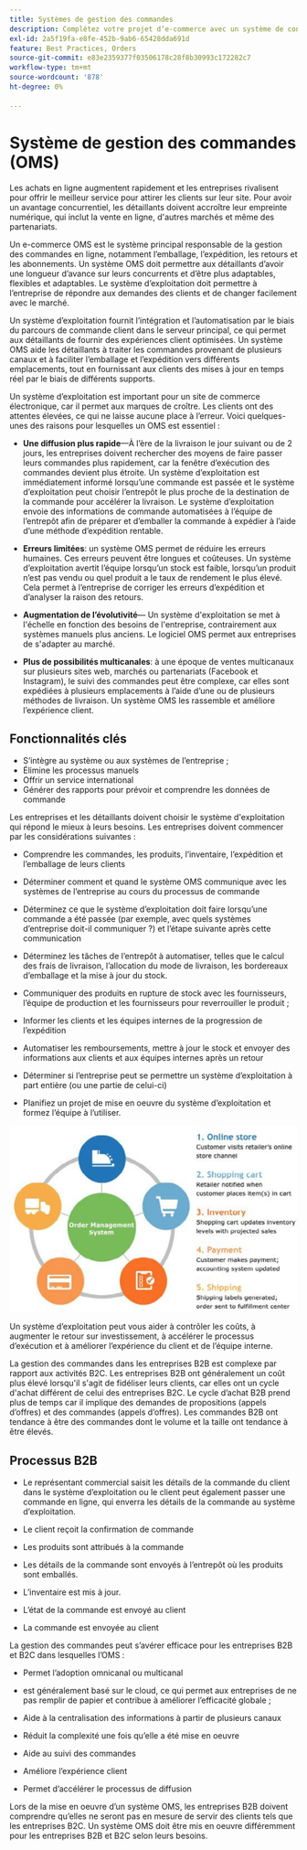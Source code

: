 ```yaml
---
title: Systèmes de gestion des commandes
description: Complétez votre projet d’e-commerce avec un système de conditionnement, d’expédition et de retour.
exl-id: 2a5f19fa-e8fe-452b-9ab6-65428dda691d
feature: Best Practices, Orders
source-git-commit: e83e2359377f03506178c28f8b30993c172282c7
workflow-type: tm+mt
source-wordcount: '878'
ht-degree: 0%

---
```


# Système de gestion des commandes (OMS)

Les achats en ligne augmentent rapidement et les entreprises rivalisent pour offrir le meilleur service pour attirer les clients sur leur site. Pour avoir un avantage concurrentiel, les détaillants doivent accroître leur empreinte numérique, qui inclut la vente en ligne, d&#39;autres marchés et même des partenariats.

Un e-commerce OMS est le système principal responsable de la gestion des commandes en ligne, notamment l’emballage, l’expédition, les retours et les abonnements. Un système OMS doit permettre aux détaillants d’avoir une longueur d’avance sur leurs concurrents et d’être plus adaptables, flexibles et adaptables. Le système d’exploitation doit permettre à l’entreprise de répondre aux demandes des clients et de changer facilement avec le marché.

Un système d’exploitation fournit l’intégration et l’automatisation par le biais du parcours de commande client dans le serveur principal, ce qui permet aux détaillants de fournir des expériences client optimisées. Un système OMS aide les détaillants à traiter les commandes provenant de plusieurs canaux et à faciliter l’emballage et l’expédition vers différents emplacements, tout en fournissant aux clients des mises à jour en temps réel par le biais de différents supports.

Un système d’exploitation est important pour un site de commerce électronique, car il permet aux marques de croître. Les clients ont des attentes élevées, ce qui ne laisse aucune place à l’erreur. Voici quelques-unes des raisons pour lesquelles un OMS est essentiel :

- **Une diffusion plus rapide**—À l’ère de la livraison le jour suivant ou de 2 jours, les entreprises doivent rechercher des moyens de faire passer leurs commandes plus rapidement, car la fenêtre d’exécution des commandes devient plus étroite. Un système d’exploitation est immédiatement informé lorsqu’une commande est passée et le système d’exploitation peut choisir l’entrepôt le plus proche de la destination de la commande pour accélérer la livraison. Le système d’exploitation envoie des informations de commande automatisées à l’équipe de l’entrepôt afin de préparer et d’emballer la commande à expédier à l’aide d’une méthode d’expédition rentable.

- **Erreurs limitées**: un système OMS permet de réduire les erreurs humaines. Ces erreurs peuvent être longues et coûteuses. Un système d’exploitation avertit l’équipe lorsqu’un stock est faible, lorsqu’un produit n’est pas vendu ou quel produit a le taux de rendement le plus élevé. Cela permet à l’entreprise de corriger les erreurs d’expédition et d’analyser la raison des retours.

- **Augmentation de l’évolutivité**— Un système d&#39;exploitation se met à l&#39;échelle en fonction des besoins de l&#39;entreprise, contrairement aux systèmes manuels plus anciens. Le logiciel OMS permet aux entreprises de s&#39;adapter au marché.

- **Plus de possibilités multicanales**: à une époque de ventes multicanaux sur plusieurs sites web, marchés ou partenariats (Facebook et Instagram), le suivi des commandes peut être complexe, car elles sont expédiées à plusieurs emplacements à l’aide d’une ou de plusieurs méthodes de livraison. Un système OMS les rassemble et améliore l’expérience client.

## Fonctionnalités clés

- S’intègre au système ou aux systèmes de l’entreprise ;
- Élimine les processus manuels
- Offrir un service international
- Générer des rapports pour prévoir et comprendre les données de commande

Les entreprises et les détaillants doivent choisir le système d&#39;exploitation qui répond le mieux à leurs besoins. Les entreprises doivent commencer par les considérations suivantes :

- Comprendre les commandes, les produits, l’inventaire, l’expédition et l’emballage de leurs clients

- Déterminer comment et quand le système OMS communique avec les systèmes de l’entreprise au cours du processus de commande

- Déterminez ce que le système d’exploitation doit faire lorsqu’une commande a été passée (par exemple, avec quels systèmes d’entreprise doit-il communiquer ?) et l’étape suivante après cette communication

- Déterminez les tâches de l’entrepôt à automatiser, telles que le calcul des frais de livraison, l’allocation du mode de livraison, les bordereaux d’emballage et la mise à jour du stock.

- Communiquer des produits en rupture de stock avec les fournisseurs, l’équipe de production et les fournisseurs pour reverrouiller le produit ;

- Informer les clients et les équipes internes de la progression de l’expédition

- Automatiser les remboursements, mettre à jour le stock et envoyer des informations aux clients et aux équipes internes après un retour

- Déterminer si l’entreprise peut se permettre un système d’exploitation à part entière (ou une partie de celui-ci)

- Planifiez un projet de mise en oeuvre du système d’exploitation et formez l’équipe à l’utiliser.

![Diagramme du système de gestion des commandes](../../assets/playbooks/order-management-system.png)

Un système d’exploitation peut vous aider à contrôler les coûts, à augmenter le retour sur investissement, à accélérer le processus d’exécution et à améliorer l’expérience du client et de l’équipe interne.

La gestion des commandes dans les entreprises B2B est complexe par rapport aux activités B2C. Les entreprises B2B ont généralement un coût plus élevé lorsqu&#39;il s&#39;agit de fidéliser leurs clients, car elles ont un cycle d&#39;achat différent de celui des entreprises B2C. Le cycle d’achat B2B prend plus de temps car il implique des demandes de propositions (appels d’offres) et des commandes (appels d’offres). Les commandes B2B ont tendance à être des commandes dont le volume et la taille ont tendance à être élevés.

## Processus B2B

- Le représentant commercial saisit les détails de la commande du client dans le système d’exploitation ou le client peut également passer une commande en ligne, qui enverra les détails de la commande au système d’exploitation.

- Le client reçoit la confirmation de commande

- Les produits sont attribués à la commande

- Les détails de la commande sont envoyés à l’entrepôt où les produits sont emballés.

- L’inventaire est mis à jour.

- L’état de la commande est envoyé au client

- La commande est envoyée au client

La gestion des commandes peut s’avérer efficace pour les entreprises B2B et B2C dans lesquelles l’OMS :

- Permet l’adoption omnicanal ou multicanal

- est généralement basé sur le cloud, ce qui permet aux entreprises de ne pas remplir de papier et contribue à améliorer l’efficacité globale ;

- Aide à la centralisation des informations à partir de plusieurs canaux

- Réduit la complexité une fois qu’elle a été mise en oeuvre

- Aide au suivi des commandes

- Améliore l’expérience client

- Permet d’accélérer le processus de diffusion

Lors de la mise en oeuvre d’un système OMS, les entreprises B2B doivent comprendre qu’elles ne seront pas en mesure de servir des clients tels que les entreprises B2C. Un système OMS doit être mis en oeuvre différemment pour les entreprises B2B et B2C selon leurs besoins.
